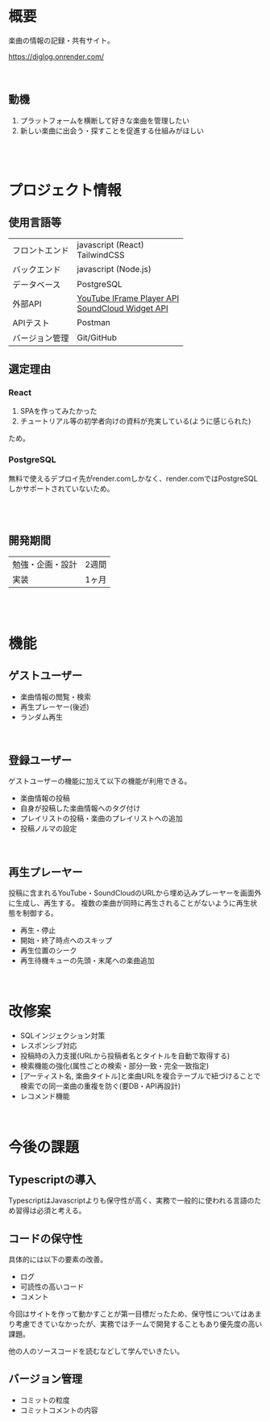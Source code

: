 

# 概要
楽曲の情報の記録・共有サイト。

https://diglog.onrender.com/

<br>

## 動機
1. プラットフォームを横断して好きな楽曲を管理したい
2. 新しい楽曲に出会う・探すことを促進する仕組みがほしい

<br>
<br>

# プロジェクト情報

## 使用言語等
 <table>
    <tr>
      <td>フロントエンド</td>
      <td>javascript (React)
      <br>
      TailwindCSS
      </td>
    </tr>
    <tr>
      <td>バックエンド</td>
      <td>javascript (Node.js)</td>
    </tr>
    <tr>
      <td>データベース</td>
      <td>PostgreSQL</td>
    </tr>
    <tr>
      <td>外部API</td>
      <td>
      <a href="https://developers.google.com/youtube/iframe_api_reference">
      YouTube IFrame Player API
      </a>
      <br>
      <a href="https://developers.soundcloud.com/docs/api/html5-widget">
      SoundCloud Widget API
      </a>
      </td>
    </tr>
    <tr>
      <td>APIテスト</td>
      <td>Postman</td>
    </tr>
    <tr>
      <td>バージョン管理</td>
      <td>Git/GitHub</td>
    </tr>
 </table>

## 選定理由

### React
1. SPAを作ってみたかった
2. チュートリアル等の初学者向けの資料が充実している(ように感じられた)

ため。
 
### PostgreSQL

無料で使えるデプロイ先がrender.comしかなく、render.comではPostgreSQLしかサポートされていないため。

<br>
<br>


## 開発期間
 <table>
    <tr>
        <td>勉強・企画・設計</td>
        <td>2週間</td>
    </tr>
    <tr>
        <td>実装</td>
        <td>1ヶ月</td>
    </tr>
 </table>

<br>
<br>


# 機能
## ゲストユーザー
- 楽曲情報の閲覧・検索
- 再生プレーヤー(後述)
- ランダム再生

<br>

## 登録ユーザー

ゲストユーザーの機能に加えて以下の機能が利用できる。
- 楽曲情報の投稿
- 自身が投稿した楽曲情報へのタグ付け
- プレイリストの投稿・楽曲のプレイリストへの追加
- 投稿ノルマの設定

<br>

## 再生プレーヤー
投稿に含まれるYouTube・SoundCloudのURLから埋め込みプレーヤーを画面外に生成し、再生する。
複数の楽曲が同時に再生されることがないように再生状態を制御する。
- 再生・停止
- 開始・終了時点へのスキップ
- 再生位置のシーク
- 再生待機キューの先頭・末尾への楽曲追加

<br>

# 改修案
- SQLインジェクション対策
- レスポンシブ対応
- 投稿時の入力支援(URLから投稿者名とタイトルを自動で取得する)
- 検索機能の強化(属性ごとの検索・部分一致・完全一致指定)
- [アーティスト名, 楽曲タイトル]と楽曲URLを複合テーブルで紐づけることで検索での同一楽曲の重複を防ぐ(要DB・API再設計)
- レコメンド機能

<br>

# 今後の課題
 ## Typescriptの導入
 TypescriptはJavascriptよりも保守性が高く、実務で一般的に使われる言語のため習得は必須と考える。

 ## コードの保守性

具体的には以下の要素の改善。

 - ログ
 - 可読性の高いコード
 - コメント

今回はサイトを作って動かすことが第一目標だったため、保守性についてはあまり考慮できていなかったが、実務ではチームで開発することもあり優先度の高い課題。

他の人のソースコードを読むなどして学んでいきたい。

 ## バージョン管理

- コミットの粒度
- コミットコメントの内容